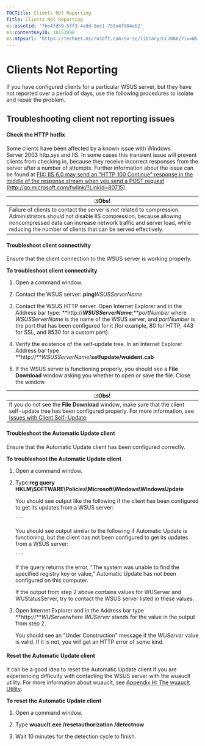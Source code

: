 ```yaml
---
TOCTitle: Clients Not Reporting
Title: Clients Not Reporting
ms:assetid: 'fbe4fd59-5ff3-4e8d-8ec1-733a4f904ab2'
ms:contentKeyID: 18152998
ms:mtpsurl: 'https://technet.microsoft.com/sv-se/library/Cc708627(v=WS.10)'
---
```


Clients Not Reporting
=====================

If you have configured clients for a particular WSUS server, but they have not reported over a period of days, use the following procedures to isolate and repair the problem.

Troubleshooting client not reporting issues
-------------------------------------------

#### Check the HTTP hotfix

Some clients have been affected by a known issue with Windows Server 2003 http.sys and IIS. In some cases this transient issue will prevent clients from checking in, because they receive incorrect responses from the server after a number of attempts. Further information about the issue can be found at [FIX: IIS 6.0 may send an "HTTP 100 Continue" response in the middle of the response stream when you send a POST request](http://go.microsoft.com/fwlink/?linkid=80715) (http://go.microsoft.com/fwlink/?LinkId=80715).

| ![](images/Cc708627.note(WS.10).gif)Obs!                                                                                                                                                                                                             |
|-----------------------------------------------------------------------------------------------------------------------------------------------------------------------------------------------------------------------------------------------------------------------------------|
| Failure of clients to contact the server is not related to compression. Administrators should not disable IIS compression, because allowing noncompressed data can increase network traffic and server load, while reducing the number of clients that can be served effectively. |

#### Troubleshoot client connectivity

Ensure that the client connection to the WSUS server is working properly.

**To troubleshoot client connectivity**
1.  Open a command window.

2.  Contact the WSUS server: **ping***WSUSServerName*

3.  Contact the WSUS HTTP server. Open Internet Explorer and in the Address bar type: **http://***WSUSServerName***:***portNumber* where *WSUSServerName* is the name of the WSUS server, and *portNumber* is the port that has been configured for it (for example, 80 for HTTP, 443 for SSL, and 8530 for a custom port).

4.  Verify the existence of the self-update tree. In an Internet Explorer Address bar type **http://***WSUSServerName*/**selfupdate/wuident.cab**

5.  If the WSUS server is functioning properly, you should see a **File Download** window asking you whether to open or save the file. Close the window.

| ![](images/Cc708627.note(WS.10).gif)Obs!                                                                                                                                                                                    |
|----------------------------------------------------------------------------------------------------------------------------------------------------------------------------------------------------------------------------------------------------------|
| If you do not see the **File Download** window, make sure that the client self-update tree has been configured properly. For more information, see [Issues with Client Self-Update](https://technet.microsoft.com/0cfbb910-fa13-4d9d-9d53-24e85c8835d2). |

#### Troubleshoot the Automatic Update client

Ensure that the Automatic Update client has been configured correctly.

**To troubleshoot the Automatic Update client**
1.  Open a command window.

2.  Type:**reg query HKLM\\SOFTWARE\\Policies\\Microsoft\\Windows\\WindowsUpdate**

    You should see output like the following if the client has been configured to get its updates from a WSUS server:

    
        ```
    You should see output similar to the following if Automatic Update is functioning, but the client has not been configured to get its updates from a WSUS server:

    
        ```
    If the query returns the error, "The system was unable to find the specified registry key or value," Automatic Update has not been configured on this computer.

    If the output from step 2 above contains values for WUServer and WUStatusServer, try to contact the WSUS server listed in these values.

3.  Open Internet Explorer and in the Address bar type **http://***WUServer*where *WUServer* stands for the value in the output from step 2.

    You should see an "Under Construction" message if the *WUServer* value is valid. If it is not, you will get an HTTP error of some kind.

#### Reset the Automatic Update client

It can be a good idea to reset the Automatic Update client if you are experiencing difficulty with contacting the WSUS server with the wuauclt utility. For more information about wuauclt, see [Appendix H: The wuauclt Utility](https://technet.microsoft.com/26807cd7-72c0-44b1-80f4-a39793801c45).

**To reset the Automatic Update client**
1.  Open a command window.

2.  Type **wuauclt.exe /resetauthorization /detectnow**

3.  Wait 10 minutes for the detection cycle to finish.
